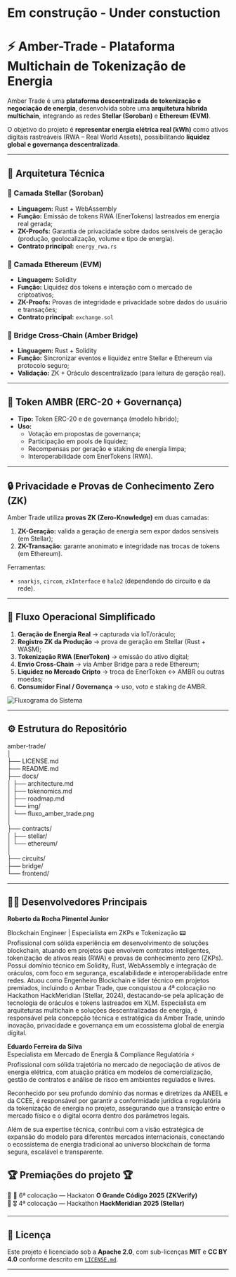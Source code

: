 # Em construção - Under constuction

# ⚡ Amber-Trade - Plataforma Multichain de Tokenização de Energia

Amber Trade é uma **plataforma descentralizada de tokenização e negociação de energia**, desenvolvida sobre uma **arquitetura híbrida multichain**, integrando as redes **Stellar (Soroban)** e **Ethereum (EVM)**.

O objetivo do projeto é **representar energia elétrica real (kWh)** como ativos digitais rastreáveis (RWA – Real World Assets), possibilitando **liquidez global e governança descentralizada**.

---

## 🧩 Arquitetura Técnica

### 🔹 Camada Stellar (Soroban)
- **Linguagem:** Rust + WebAssembly
- **Função:** Emissão de tokens RWA (EnerTokens) lastreados em energia real gerada;
- **ZK-Proofs:** Garantia de privacidade sobre dados sensíveis de geração (produção, geolocalização, volume e tipo de energia).
- **Contrato principal:** `energy_rwa.rs`

### 🔹 Camada Ethereum (EVM)
- **Linguagem:** Solidity
- **Função:** Liquidez dos tokens e interação com o mercado de criptoativos;
- **ZK-Proofs:** Provas de integridade e privacidade sobre dados do usuário e transações;
- **Contrato principal:** `exchange.sol`

### 🔹 Bridge Cross-Chain (Amber Bridge)
- **Linguagem:** Rust + Solidity
- **Função:** Sincronizar eventos e liquidez entre Stellar e Ethereum via protocolo seguro;
- **Validação:** ZK + Oráculo descentralizado (para leitura de geração real).

---

## 💠 Token AMBR (ERC-20 + Governança)
- **Tipo:** Token ERC-20 e de governança (modelo híbrido);
- **Uso:**
  - Votação em propostas de governança;
  - Participação em pools de liquidez;
  - Recompensas por geração e staking de energia limpa;
  - Interoperabilidade com EnerTokens (RWA).

---

## 🔒 Privacidade e Provas de Conhecimento Zero (ZK)
Amber Trade utiliza **provas ZK (Zero-Knowledge)** em duas camadas:
1. **ZK-Geração:** valida a geração de energia sem expor dados sensíveis (em Stellar);
2. **ZK-Transação:** garante anonimato e integridade nas trocas de tokens (em Ethereum).

Ferramentas:
- `snarkjs`, `circom`, `zkInterface` e `halo2` (dependendo do circuito e da rede).

---

## 🔗 Fluxo Operacional Simplificado

1. **Geração de Energia Real** → capturada via IoT/oráculo;
2. **Registro ZK da Produção** → prova de geração em Stellar (Rust + WASM);
3. **Tokenização RWA (EnerToken)** → emissão do ativo digital;
4. **Envio Cross-Chain** → via Amber Bridge para a rede Ethereum;
5. **Liquidez no Mercado Cripto** → troca de EnerToken ↔ AMBR ou outras moedas;
6. **Consumidor Final / Governança** → uso, voto e staking de AMBR.

![Fluxograma do Sistema](docs/img/fluxo_amber_trade.png)

---

## ⚙️ Estrutura do Repositório

amber-trade/  
│  
├── LICENSE.md  
├── README.md  
├── docs/  
│ ├── architecture.md  
│ ├── tokenomics.md  
│ ├── roadmap.md  
│ └── img/  
│ └── fluxo_amber_trade.png  
│  
├── contracts/  
│ ├── stellar/  
│ └── ethereum/  
│  
├── circuits/  
├── bridge/  
└── frontend/  

---

## 🧑‍💻 Desenvolvedores Principais
**Roberto da Rocha Pimentel Junior** 
  
Blockchain Engineer | Especialista em ZKPs e Tokenização 📟  
Profissional com sólida experiência em desenvolvimento de soluções blockchain, atuando em projetos que envolvem contratos inteligentes, tokenização de ativos reais (RWA) e provas de conhecimento zero (ZKPs).
Possui domínio técnico em Solidity, Rust, WebAssembly e integração de oráculos, com foco em segurança, escalabilidade e interoperabilidade entre redes.
Atuou como Engenheiro Blockchain e líder técnico em projetos premiados, incluindo o Ambar Trade, que conquistou a 4ª colocação no Hackathon HackMeridian (Stellar, 2024), destacando-se pela aplicação de tecnologia de oráculos e tokens lastreados em XLM.
Especialista em arquiteturas multichain e soluções descentralizadas de energia, é responsável pela concepção técnica e estratégica da Amber Trade, unindo inovação, privacidade e governança em um ecossistema global de energia digital.  

**Eduardo Ferreira da Silva**  
Especialista em Mercado de Energia & Compliance Regulatória ⚡  
Profissional com sólida trajetória no mercado de negociação de ativos de energia elétrica, com atuação prática em modelos de comercialização, gestão de contratos e análise de risco em ambientes regulados e livres.

Reconhecido por seu profundo domínio das normas e diretrizes da ANEEL e da CCEE, é responsável por garantir a conformidade jurídica e regulatória da tokenização de energia no projeto, assegurando que a transição entre o mercado físico e o digital ocorra dentro dos parâmetros legais.

Além de sua expertise técnica, contribui com a visão estratégica de expansão do modelo para diferentes mercados internacionais, conectando o ecossistema de energia tradicional ao universo blockchain de forma segura, escalável e transparente.  
  
## 🏆 Premiações do projeto 🏆
🎯 🏅 6ª colocação — Hackaton **O Grande Código 2025 (ZKVerify)**  
🎯 🎖️ 4ª colocação — Hackathon **HackMeridian 2025 (Stellar)**  

---

## 📄 Licença  
Este projeto é licenciado sob a **Apache 2.0**, com sub-licenças **MIT** e **CC BY 4.0** conforme descrito em [`LICENSE.md`](LICENSE.md).

---
